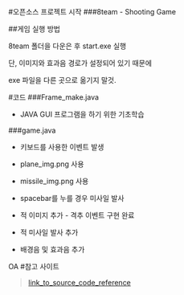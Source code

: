 #오픈소스 프로젝트 시작
###8team - Shooting Game

##게임 실행 방법

8team 폴더을 다운은 후 start.exe 실행


단, 이미지와 효과음 경로가 설정되어 있기 때문에

exe 파일을 다른 곳으로 옮기지 말것.



#코드
###Frame_make.java

* JAVA GUI 프로그램을 하기 위한 기초학습



###game.java

* 키보드를 사용한 이벤트 발생

* plane_img.png 사용

* missile_img.png 사용

* spacebar를 누를 경우 미사일 발사

* 적 이미지 추가 - 격추 이벤트 구현 완료

* 적 미사일 발사 추가

* 배경음 및 효과음 추가

OA
#참고 사이트
>[link_to_source_code_reference](http://blog.naver.com/dosem321/40170781167#)
